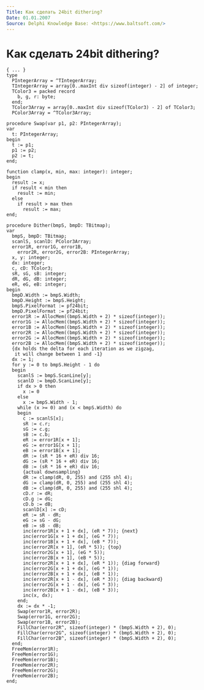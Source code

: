 ```yaml
---
Title: Как сделать 24bit dithering?
Date: 01.01.2007
Source: Delphi Knowledge Base: <https://www.baltsoft.com/>
---
```



Как сделать 24bit dithering?
============================

    { ... }
    type
      PIntegerArray = ^TIntegerArray;
      TIntegerArray = array[0..maxInt div sizeof(integer) - 2] of integer;
      TColor3 = packed record
        b, g, r: byte;
      end;
      TColor3Array = array[0..maxInt div sizeof(TColor3) - 2] of TColor3;
      PColor3Array = ^TColor3Array;
     
    procedure Swap(var p1, p2: PIntegerArray);
    var
      t: PIntegerArray;
    begin
      t := p1;
      p1 := p2;
      p2 := t;
    end;
     
    function clamp(x, min, max: integer): integer;
    begin
      result := x;
      if result < min then
        result := min;
      else
        if result > max then
          result := max;
    end;
     
    procedure Dither(bmpS, bmpD: TBitmap);
    var
      bmpS, bmpD: TBitmap;
      scanlS, scanlD: PColor3Array;
      error1R, error1G, error1B,
        error2R, error2G, error2B: PIntegerArray;
      x, y: integer;
      dx: integer;
      c, cD: TColor3;
      sR, sG, sB: integer;
      dR, dG, dB: integer;
      eR, eG, eB: integer;
    begin
      bmpD.Width := bmpS.Width;
      bmpD.Height := bmpS.Height;
      bmpS.PixelFormat := pf24bit;
      bmpD.PixelFormat := pf24bit;
      error1R := AllocMem((bmpS.Width + 2) * sizeof(integer));
      error1G := AllocMem((bmpS.Width + 2) * sizeof(integer));
      error1B := AllocMem((bmpS.Width + 2) * sizeof(integer));
      error2R := AllocMem((bmpS.Width + 2) * sizeof(integer));
      error2G := AllocMem((bmpS.Width + 2) * sizeof(integer));
      error2B := AllocMem((bmpS.Width + 2) * sizeof(integer));
      {dx holds the delta for each iteration as we zigzag,
       it will change between 1 and -1}
      dx := 1;
      for y := 0 to bmpS.Height - 1 do
      begin
        scanlS := bmpS.ScanLine[y];
        scanlD := bmpD.ScanLine[y];
        if dx > 0 then
          x := 0
        else
          x := bmpS.Width - 1;
        while (x >= 0) and (x < bmpS.Width) do
        begin
          c := scanlS[x];
          sR := c.r;
          sG := c.g;
          sB := c.b;
          eR := error1R[x + 1];
          eG := error1G[x + 1];
          eB := error1B[x + 1];
          dR := (sR * 16 + eR) div 16;
          dG := (sR * 16 + eR) div 16;
          dB := (sR * 16 + eR) div 16;
          {actual downsampling}
          dR := clamp(dR, 0, 255) and (255 shl 4);
          dG := clamp(dR, 0, 255) and (255 shl 4);
          dB := clamp(dR, 0, 255) and (255 shl 4);
          cD.r := dR;
          cD.g := dG;
          cD.b := dB;
          scanlD[x] := cD;
          eR := sR - dR;
          eG := sG - dG;
          eB := sB - dB;
          inc(error1R[x + 1 + dx], (eR * 7)); {next}
          inc(error1G[x + 1 + dx], (eG * 7));
          inc(error1B[x + 1 + dx], (eB * 7));
          inc(error2R[x + 1], (eR * 5)); {top}
          inc(error2G[x + 1], (eG * 5));
          inc(error2B[x + 1], (eB * 5));
          inc(error2R[x + 1 + dx], (eR * 1)); {diag forward}
          inc(error2G[x + 1 + dx], (eG * 1));
          inc(error2B[x + 1 + dx], (eB * 1));
          inc(error2R[x + 1 - dx], (eR * 3)); {diag backward}
          inc(error2G[x + 1 - dx], (eG * 3));
          inc(error2B[x + 1 - dx], (eB * 3));
          inc(x, dx);
        end;
        dx := dx * -1;
        Swap(error1R, error2R);
        Swap(error1G, error2G);
        Swap(error1B, error2B);
        FillChar(error2R^, sizeof(integer) * (bmpS.Width + 2), 0);
        FillChar(error2G^, sizeof(integer) * (bmpS.Width + 2), 0);
        FillChar(error2B^, sizeof(integer) * (bmpS.Width + 2), 0);
      end;
      FreeMem(error1R);
      FreeMem(error1G);
      FreeMem(error1B);
      FreeMem(error2R);
      FreeMem(error2G);
      FreeMem(error2B);
    end;

